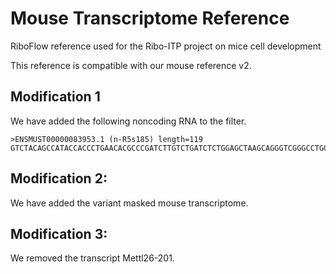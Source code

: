 # Mouse Transcriptome Reference
RiboFlow reference used for the Ribo-ITP project on mice cell development

This reference is compatible with our mouse reference v2.

## Modification 1

We have added the following noncoding RNA to the filter.

```
>ENSMUST00000083953.1 (n-R5s185) length=119
GTCTACAGCCATACCACCCTGAACACGCCCGATCTTGTCTGATCTCTGGAGCTAAGCAGGGTCGGGCCTGGTTAGTACTTGGATGGGAGACCGCCTGGGAATACCGGGTGCTGTAGGCT
```

## Modification 2:
We have added the variant masked mouse transcriptome.


## Modification 3:
We removed the transcript Mettl26-201.
